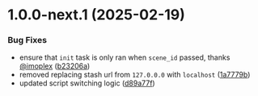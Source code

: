 # 1.0.0-next.1 (2025-02-19)


### Bug Fixes

* ensure that `init` task is only ran when `scene_id` passed, thanks [@imoplex](github.com/imoplex) ([b23206a](github.com/blackx69/StashInteractiveTools/commit/b23206aa646c76a180e7078f80554d9f90c396e8))
* removed replacing stash url from `127.0.0.0` with `localhost` ([1a7779b](github.com/blackx69/StashInteractiveTools/commit/1a7779b27abedc6407b05747e398fd25bda4cc13))
* updated script switching logic ([d89a77f](github.com/blackx69/StashInteractiveTools/commit/d89a77ffaca777d934f8742c1bbba4b61de288c7))
